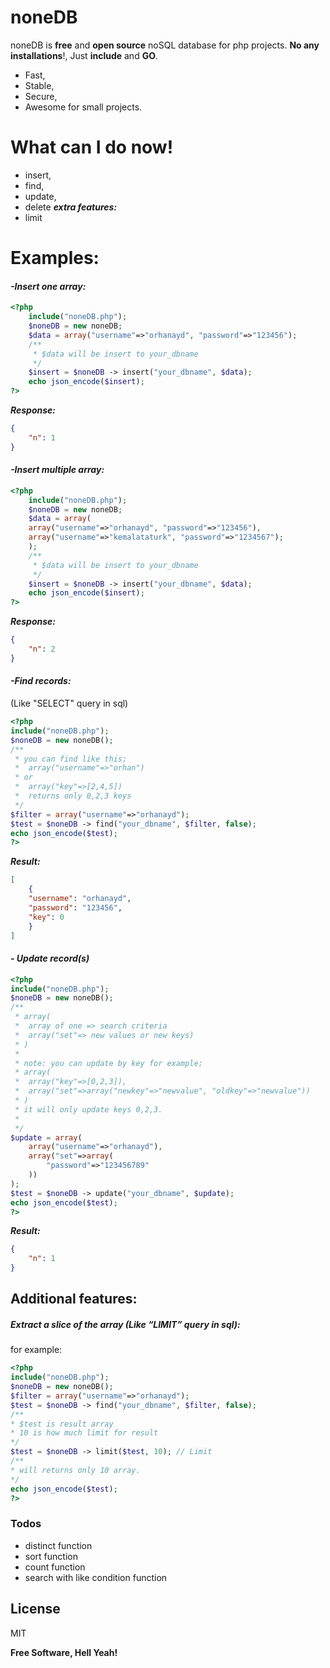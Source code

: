 # noneDB

noneDB is **free** and **open source** noSQL database for php projects. **No any installations**!, Just **include** and **GO**.

  - Fast,
  - Stable,
  - Secure,
  - Awesome for small projects.

# What can I do now!

  - insert,
  - find, 
  - update,
  - delete
  ***extra features:***
  - limit


# Examples:
#### ***-Insert one array:***
```php
<?php
    include("noneDB.php");
    $noneDB = new noneDB;
    $data = array("username"=>"orhanayd", "password"=>"123456");
    /**
     * $data will be insert to your_dbname 
     */
    $insert = $noneDB -> insert("your_dbname", $data);
    echo json_encode($insert);
?>
```
***Response:***
``` json
{
    "n": 1
}
```
#### ***-Insert multiple array:***
```php
<?php
    include("noneDB.php");
    $noneDB = new noneDB;
    $data = array(
    array("username"=>"orhanayd", "password"=>"123456"), 
    array("username"=>"kemalataturk", "password"=>"1234567");
    );
    /**
     * $data will be insert to your_dbname 
     */
    $insert = $noneDB -> insert("your_dbname", $data);
    echo json_encode($insert);
?>
```
***Response:***
```json
{
    "n": 2
}
```
#### ***-Find records:*** 
 (Like "SELECT" query in sql)
```php
<?php
include("noneDB.php");
$noneDB = new noneDB();
/**
 * you can find like this;
 *  array("username"=>"orhan")
 * or
 *  array("key"=>[2,4,5])
 *  returns only 0,2,3 keys 
 */
$filter = array("username"=>"orhanayd");
$test = $noneDB -> find("your_dbname", $filter, false);
echo json_encode($test);
?>
```
***Result:***
```json
[
    {
    "username": "orhanayd", 
    "password": "123456", 
    "key": 0
    }
]
```

#### ***- Update record(s)***
```php
<?php
include("noneDB.php");
$noneDB = new noneDB();
/**
 * array(
 *  array of one => search criteria
 *  array("set"=> new values or new keys)
 * )
 * 
 * note: you can update by key for example;
 * array(
 *  array("key"=>[0,2,3]),
 *  array("set"=>array("newkey"=>"newvalue", "oldkey"=>"newvalue"))
 * )
 * it will only update keys 0,2,3.
 * 
 */
$update = array(
    array("username"=>"orhanayd"),
    array("set"=>array(
        "password"=>"123456789"
    ))
);
$test = $noneDB -> update("your_dbname", $update);
echo json_encode($test);
?>
```
***Result:***
```json
{
    "n": 1
}
```

## Additional features:

##### Extract a slice of the array (Like “LIMIT” query in sql):
for example:
```php
<?php
include("noneDB.php");
$noneDB = new noneDB();
$filter = array("username"=>"orhanayd");
$test = $noneDB -> find("your_dbname", $filter, false);
/**
* $test is result array
* 10 is how much limit for result
*/
$test = $noneDB -> limit($test, 10); // Limit
/**
* will returns only 10 array.
*/
echo json_encode($test);
?>
```

### Todos

 - distinct function
 - sort function
 - count function
 - search with like condition function

License
----

MIT

**Free Software, Hell Yeah!**
